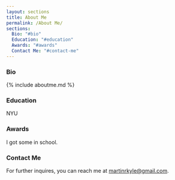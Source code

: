 ```yaml
---
layout: sections
title: About Me
permalink: /About Me/
sections:
  Bio: "#bio"
  Education: "#education"
  Awards: "#awards"
  Contact Me: "#contact-me"
---
```


### Bio
{% include aboutme.md %}

### Education
NYU

### Awards
I got some in school.

### Contact Me
For further inquires, you can reach me at martinrkyle@gmail.com.
